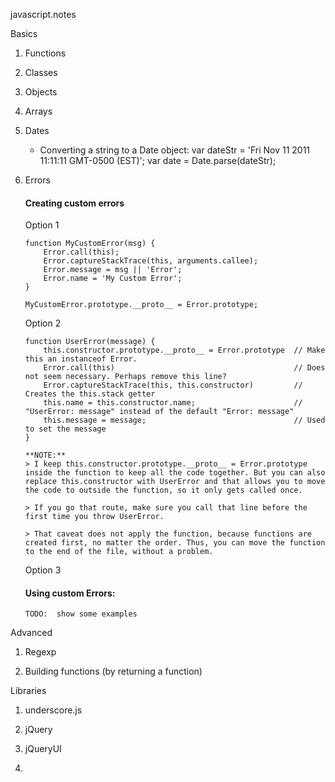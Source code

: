 javascript.notes

Basics

1.  Functions


2.  Classes


3.  Objects


4.  Arrays


5.  Dates
	- Converting a string to a Date object:
		var dateStr = 'Fri Nov 11 2011 11:11:11 GMT-0500 (EST)';
		var date = Date.parse(dateStr);

6.  Errors
	####  Creating custom errors
	   Option 1
	    
		function MyCustomError(msg) {
			Error.call(this);
			Error.captureStackTrace(this, arguments.callee);
			Error.message = msg || 'Error';
			Error.name = 'My Custom Error';
		}
		
		MyCustomError.prototype.__proto__ = Error.prototype;

	   Option 2
	    
	   	function UserError(message) {
  			this.constructor.prototype.__proto__ = Error.prototype  // Make this an instanceof Error.
  			Error.call(this)                                        // Does not seem necessary. Perhaps remove this line?
  			Error.captureStackTrace(this, this.constructor)         // Creates the this.stack getter
  			this.name = this.constructor.name;                      // "UserError: message" instead of the default "Error: message"
  			this.message = message;                                 // Used to set the message
		}

		**NOTE:**  
		> I keep this.constructor.prototype.__proto__ = Error.prototype inside the function to keep all the code together. But you can also replace this.constructor with UserError and that allows you to move the code to outside the function, so it only gets called once.

		> If you go that route, make sure you call that line before the first time you throw UserError.

		> That caveat does not apply the function, because functions are created first, no matter the order. Thus, you can move the function to the end of the file, without a problem.

	   Option 3


	####  Using custom Errors:
		TODO:  show some examples



Advanced

1.  Regexp


2.  Building functions (by returning a function)


Libraries

1.  underscore.js


2.  jQuery


3.  jQueryUI


4.  